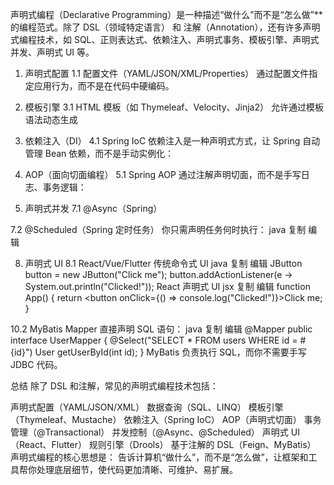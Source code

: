 


声明式编程（Declarative Programming）是一种描述“做什么”而不是“怎么做”**的编程范式。除了 DSL（领域特定语言） 和 注解（Annotation），还有许多声明式编程技术，如 SQL、正则表达式、依赖注入、声明式事务、模板引擎、声明式并发、声明式 UI 等。

1. 声明式配置
   1.1 配置文件（YAML/JSON/XML/Properties）
   通过配置文件指定应用行为，而不是在代码中硬编码。

3. 模板引擎
   3.1 HTML 模板（如 Thymeleaf、Velocity、Jinja2）
   允许通过模板语法动态生成

4. 依赖注入（DI）
   4.1 Spring IoC
   依赖注入是一种声明式方式，让 Spring 自动管理 Bean 依赖，而不是手动实例化：
5. AOP（面向切面编程）
   5.1 Spring AOP
   通过注解声明切面，而不是手写日志、事务逻辑：

7. 声明式并发
   7.1 @Async（Spring）

7.2 @Scheduled（Spring 定时任务）
你只需声明任务何时执行：
java
复制
编辑



8. 声明式 UI
   8.1 React/Vue/Flutter
   传统命令式 UI
   java
   复制
   编辑
   JButton button = new JButton("Click me");
   button.addActionListener(e -> System.out.println("Clicked!"));
   React 声明式 UI
   jsx
   复制
   编辑
   function App() {
   return <button onClick={() => console.log("Clicked!")}>Click me</button>;
   }


10.2 MyBatis Mapper
直接声明 SQL 语句：
java
复制
编辑
@Mapper
public interface UserMapper {
@Select("SELECT * FROM users WHERE id = #{id}")
User getUserById(int id);
}
MyBatis 负责执行 SQL，而你不需要手写 JDBC 代码。



总结
除了 DSL 和注解，常见的声明式编程技术包括：

声明式配置（YAML/JSON/XML）
数据查询（SQL、LINQ）
模板引擎（Thymeleaf、Mustache）
依赖注入（Spring IoC）
AOP（声明式切面）
事务管理（@Transactional）
并发控制（@Async、@Scheduled）
声明式 UI（React、Flutter）
规则引擎（Drools）
基于注解的 DSL（Feign、MyBatis）
声明式编程的核心思想是： 告诉计算机“做什么”，而不是“怎么做”，让框架和工具帮你处理底层细节，使代码更加清晰、可维护、易扩展。
